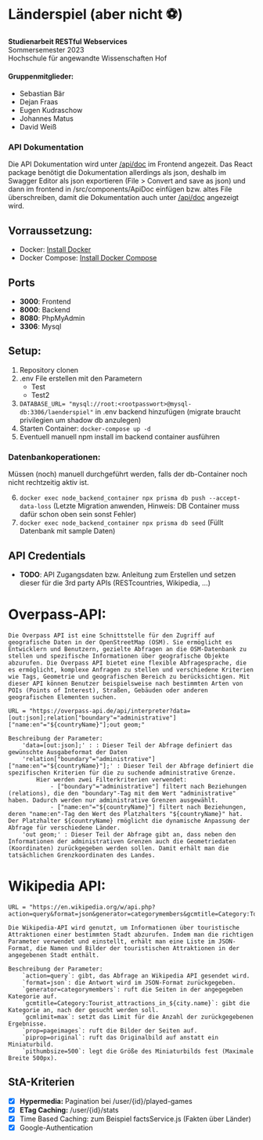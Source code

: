 # Länderspiel (aber nicht ⚽)

**Studienarbeit RESTful Webservices<br>**
Sommersemester 2023<br>
Hochschule für angewandte Wissenschaften Hof<br>

#### Gruppenmitglieder:
- Sebastian Bär
- Dejan Fraas
- Eugen Kudraschow
- Johannes Matus
- David Weiß

### API Dokumentation

 Die API Dokumentation wird unter [/api/doc](http://localhost:3000/api/doc) im Frontend angezeit. Das React package benötigt die Dokumentation allerdings als json, deshalb im Swagger Editor als json exportieren (File > Convert and save as json) und dann im frontend in /src/components/ApiDoc einfügen bzw. altes File überschreiben, damit die Dokumentation auch unter [/api/doc](http://localhost:3000/api/doc) angezeigt wird.

## Vorraussetzung:

- Docker: [Install Docker](https://docs.docker.com/get-docker/)
- Docker Compose: [Install Docker Compose](https://docs.docker.com/compose/install/)

## Ports

- **3000**: Frontend
- **8000**: Backend
- **8080**: PhpMyAdmin
- **3306**: Mysql

## Setup:<br>
1. Repository clonen
2. .env File erstellen mit den Parametern
    - Test
    - Test2
3. ```DATABASE_URL= "mysql://root:<rootpasswort>@mysql-db:3306/laenderspiel"``` in .env backend hinzufügen (migrate braucht privilegien um shadow db anzulegen)
4. Starten Container: ```docker-compose up -d```
5. Eventuell manuell npm install im backend container ausführen
### Datenbankoperationen:
Müssen (noch) manuell durchgeführt werden, falls der db-Container noch nicht rechtzeitig aktiv ist.

6. ```docker exec node_backend_container npx prisma db push --accept-data-loss``` (Letzte Migration anwenden, Hinweis: DB Container muss dafür schon oben sein sonst Fehler)
7. ```docker exec node_backend_container npx prisma db seed``` (Füllt Datenbank mit sample Daten)

## API Credentials
- **TODO**: API Zugangsdaten bzw. Anleitung zum Erstellen und setzen dieser für die 3rd party APIs (RESTcountries, Wikipedia, ...)

# Overpass-API:
    Die Overpass API ist eine Schnittstelle für den Zugriff auf geografische Daten in der OpenStreetMap (OSM). Sie ermöglicht es Entwicklern und Benutzern, gezielte Abfragen an die OSM-Datenbank zu stellen und spezifische Informationen über geografische Objekte abzurufen. Die Overpass API bietet eine flexible Abfragesprache, die es ermöglicht, komplexe Anfragen zu stellen und verschiedene Kriterien wie Tags, Geometrie und geografischen Bereich zu berücksichtigen. Mit dieser API können Benutzer beispielsweise nach bestimmten Arten von POIs (Points of Interest), Straßen, Gebäuden oder anderen geografischen Elementen suchen.

    URL = "https://overpass-api.de/api/interpreter?data=[out:json];relation["boundary"="administrative"]["name:en"="${countryName}"];out geom;"
    
    Beschreibung der Parameter:
        'data=[out:json];' : : Dieser Teil der Abfrage definiert das gewünschte Ausgabeformat der Daten
        'relation["boundary"="administrative"]["name:en"="${countryName}"];' : Dieser Teil der Abfrage definiert die spezifischen Kriterien für die zu suchende administrative Grenze. 
            Hier werden zwei Filterkriterien verwendet:
                - ["boundary"="administrative"] filtert nach Beziehungen (relations), die den "boundary"-Tag mit dem Wert "administrative" haben. Dadurch werden nur administrative Grenzen ausgewählt.
                - ["name:en"="${countryName}"] filtert nach Beziehungen, deren "name:en"-Tag den Wert des Platzhalters "${countryName}" hat. Der Platzhalter ${countryName} rmöglicht die dynamische Anpassung der Abfrage für verschiedene Länder.
        'out geom;' : Dieser Teil der Abfrage gibt an, dass neben den Informationen der administrativen Grenzen auch die Geometriedaten (Koordinaten) zurückgegeben werden sollen. Damit erhält man die tatsächlichen Grenzkoordinaten des Landes.

# Wikipedia API: 
    URL = "https://en.wikipedia.org/w/api.php?action=query&format=json&generator=categorymembers&gcmtitle=Category:Tourist_attractions_in_${city.name}&gcmlimit=max&prop=pageimages&piprop=original&pithumbsize=500"

    Die Wikipedia-API wird genutzt, um Informationen über touristische Attraktionen einer bestimmten Stadt abzurufen. Indem man die richtigen Parameter verwendet und einstellt, erhält man eine Liste im JSON-Format, die Namen und Bilder der touristischen Attraktionen in der angegebenen Stadt enthält.

    Beschreibung der Parameter: 
        `action=query`: gibt, das Abfrage an Wikipedia API gesendet wird.
        `format=json`: die Antwort wird im JSON-Format zurückgegeben.
        `generator=categorymembers`: ruft die Seiten in der angegegeben Kategorie auf.
        `gcmtitle=Category:Tourist_attractions_in_${city.name}`: gibt die Kategorie an, nach der gesucht werden soll.
        `gcmlimit=max`: setzt das Limit für die Anzahl der zurückgegebenen Ergebnisse.
        `prop=pageimages`: ruft die Bilder der Seiten auf.
        `piprop=original`: ruft das Originalbild auf anstatt ein Miniaturbild.
        `pithumbsize=500`: legt die Größe des Miniaturbilds fest (Maximale Breite 500px).

## StA-Kriterien
- [x] **Hypermedia:** Pagination bei /user/{id}/played-games
- [x] **ETag Caching:** /user/{id}/stats
- [x] Time Based Caching: zum Beispiel factsService.js (Fakten über Länder)
- [x] Google-Authentication
